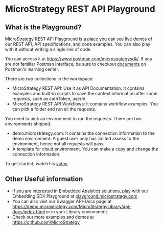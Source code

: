 # MicroStrategy REST API Playground

## What is the Playground?

MicroStrategy REST API Playground is a place you can see live demos of our REST API, API specifications, and code examples. You can also play with it without writing a single line of code.   

You can access it at https://www.postman.com/microstrategysdk/.  If you are not familiar Postman interface, be sure to checkout [documents](https://learning.postman.com/docs/getting-started/introduction/) on Postman's learning center. 


There are two collections in the workspace:

* MicroStrategy REST API: Use it as API Documentation. It contains examples and built-in scripts to save the context information after some requests, such as authToken, userId. 
* MicroStrategy REST API Workflows: It contains workflow examples. You can pick a folder and run all the requests. 

You need to pick an environment to run the requests. There are two environments shipped. 
* demo.microstrategy.com: It contains the connection information to the demo environment. A guest user only has limited assess to the environment, hence not all requests will pass. 
* A template for cloud environment. You can make a copy and change the connection information. 

To get started, watch his [video](https://youtu.be/cIDhJpA_5Qk).

## Other Useful information 

* If you are interested in Embedded Analytics solutions, play with our Embedding SDK Playground at [playground.microstrategy.com](https://playground.microstrategy.com).
* You can also visit our Swagger API-Docs page at https://demo.microstrategy.com/MicroStrategyLibrary/api-docs/index.html or in your Library environment. 
* Check out more examples and demos at https://github.com/MicroStrategy


